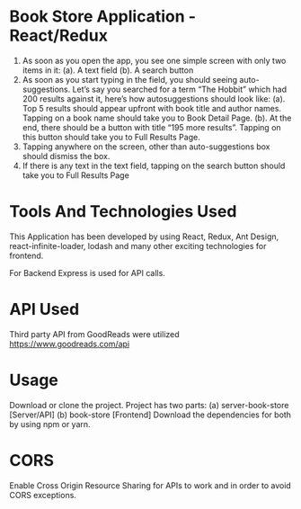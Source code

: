 # Book Store Application - React/Redux

1. As soon as you open the app, you see one simple screen with only two items in it:
(a). A text field
(b). A search button
2. As soon as you start typing in the field, you should seeing auto-suggestions. Let’s say
you searched for a term “The Hobbit” which had 200 results against it, here’s how autosuggestions should look like:
(a). Top 5 results should appear upfront with book title and author names. Tapping
on a book name should take you to Book Detail Page.
(b). At the end, there should be a button with title “195 more results”. Tapping on this
button should take you to Full Results Page.
3. Tapping anywhere on the screen, other than auto-suggestions box should dismiss the
box.
4. If there is any text in the text field, tapping on the search button should take you to Full
Results Page

# Tools And Technologies Used
This Application has been developed by using React, Redux, Ant Design, react-infinite-loader, lodash and many other exciting technologies for frontend.

For Backend Express is used for API calls.

# API Used
Third party API from GoodReads were utilized
https://www.goodreads.com/api

# Usage
Download or clone the project. 
Project has two parts: 
(a) server-book-store [Server/API] 
(b) book-store [Frontend]
Download the dependencies for both by using npm or yarn.

# CORS
Enable Cross Origin Resource Sharing for APIs to work and in order to avoid CORS exceptions.
